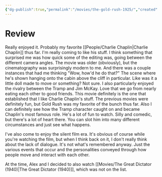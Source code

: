 ```yaml
---
{"dg-publish":true,"permalink":"/movies/the-gold-rush-1925/","created":"2024-03-21","updated":"2024-04-09"}
---
```



# Review

Really enjoyed it. Probably my favorite [[People/Charlie Chaplin\|Charlie Chaplin]] thus far. I'm really coming to like his stuff. I think something that surprised me was how quick some of the editing was, going between the different camera angles. The movie was older (obviously), but the cinematography was surprisingly modern to me. And there was a couple instances that had me thinking "Wow, how'd he do that?" The scene where he's shown hanging onto the cabin above the cliff in particular. Like was it a little doll made to move or something? Not sure. I also particularly enjoyed the rivalry between the Tramp and Jim McKay. Love that we go from nearly eating each other to good friends. This movie definitely is the one that established that I like Charlie Chaplin's stuff. The previous movies were definitely fun, but Gold Rush was my favorite of the bunch thus far. Also I can definitely see how the Tramp character caught on and became Chaplin's most famous role. He's a lot of fun to watch. Silly and comedic, but there's a lot of heart there. You can slot him into many different circumstances and just see what happens.

I've also come to enjoy the silent film era. It's obvious of course while you're watching the film, but when I think back on it, I don't really think about the lack of dialogue. It's not what's remembered anyway. Just the various events that occur and the personalities conveyed through how people move and interact with each other.

At the time, Alex and I decided to also watch [[Movies/The Great Dictator (1940)\|The Great Dictator (1940)]], which was not on the list.
